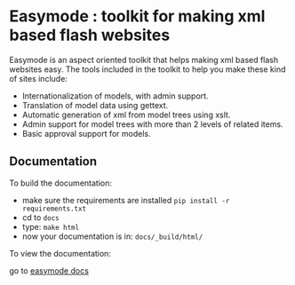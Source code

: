 Easymode : toolkit for making xml based flash websites
======================================================

Easymode is an aspect oriented toolkit that helps making xml based flash websites easy.
The tools included in the toolkit to help you make these kind of sites include:

- Internationalization of models, with admin support.
- Translation of model data using gettext.
- Automatic generation of xml from model trees using xslt.
- Admin support for model trees with more than 2 levels of related items.
- Basic approval support for models.

Documentation
-------------

To build the documentation:

- make sure the requirements are installed ``pip install -r requirements.txt``
- cd to ``docs``
- type: ``make html``
- now your documentation is in: ``docs/_build/html/``

To view the documentation:

go to [easymode docs](http://packages.python.org/django-easymode/)
